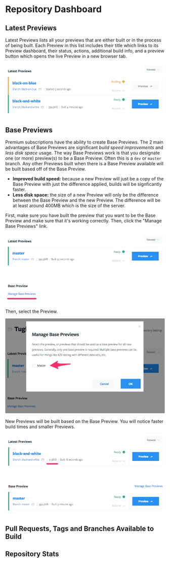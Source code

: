 # Repository Dashboard

## Latest Previews

Latest Previews lists all your previews that are either built or in the process of being built. Each Preview in this list includes their title which links to its Preview dashboard, their status, actions, additional build info, and a preview button which opens the live Preview in a new browser tab.

![Latest Previews](_images/latest-previews.jpg)

## Base Previews

Premium subscriptions have the ability to create Base Previews. The 2 main advantages of Base Previews are significant *build speed improvements* and *less disk space* usage. The way Base Previews work is that you designate one (or more) preview(s) to be a Base Preview. Often this is a `dev` or `master` branch. Any other Previews built when there is a Base Preview available will be built based off of the Base Preview.
- **Improved build speed:** because a new Preview will just be a copy of the Base Preview with just the difference applied, builds will be signficantly faster.
- **Less disk space:** the size of a new Preview will only be the difference between the Base Preview and the new Preview. The difference will be at least around 400MB which is the size of the server.

First, make sure you have built the preview that you want to be the Base Preview and make sure that it's working correctly. Then, click the "Manage Base Previews" link.

![Manage Base Previews](_images/base-preview-master-link.jpg)

Then, select the Preview.

![Select Base Preview](_images/base-preview-select.jpg)

New Previews will be built based on the Base Preview. You will notice faster build times and smaller Previews.

![Base Preview After](_images/base-preview-after.jpg)

## Pull Requests, Tags and Branches Available to Build

## Repository Stats
